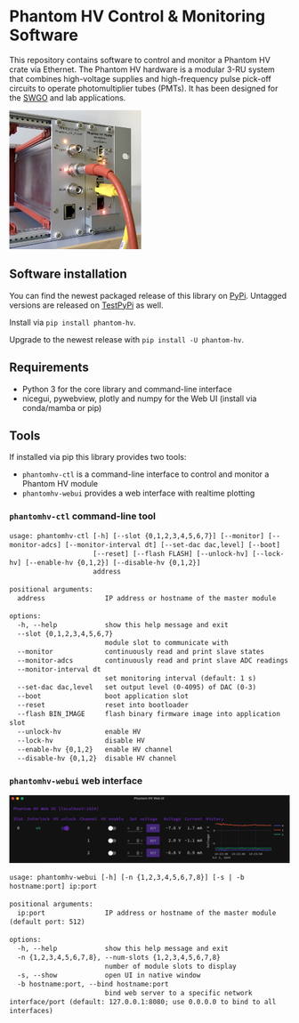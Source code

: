 # Phantom HV Control & Monitoring Software

This repository contains software to control and monitor a Phantom HV crate via
Ethernet. The Phantom HV hardware is a modular 3-RU system that combines
high-voltage supplies and high-frequency pulse pick-off circuits to operate
photomultiplier tubes (PMTs). It has been designed for the
[SWGO](https://www.swgo.org/) and lab applications.

<img alt="Phantom HV crate equipped with one master and one slave module."
     src="https://github.com/fwerner/phantom-hv/blob/main/phantom-hv-crate.jpg?raw=true"
     height="250px">

## Software installation

You can find the newest packaged release of this library on
[PyPi](https://pypi.org/project/phantom-hv/). Untagged versions
are released on [TestPyPi](https://test.pypi.org/project/phantom-hv/) as well.

Install via `pip install phantom-hv`.

Upgrade to the newest release with `pip install -U phantom-hv`.

## Requirements

- Python 3 for the core library and command-line interface
- nicegui, pywebview, plotly and numpy for the Web UI (install via conda/mamba
  or pip)

## Tools

If installed via pip this library provides two tools:

- `phantomhv-ctl` is a command-line interface to control and monitor a Phantom
  HV module
- `phantomhv-webui` provides a web interface with realtime plotting

### `phantomhv-ctl` command-line tool

```
usage: phantomhv-ctl [-h] [--slot {0,1,2,3,4,5,6,7}] [--monitor] [--monitor-adcs] [--monitor-interval dt] [--set-dac dac,level] [--boot]
                     [--reset] [--flash FLASH] [--unlock-hv] [--lock-hv] [--enable-hv {0,1,2}] [--disable-hv {0,1,2}]
                     address

positional arguments:
  address               IP address or hostname of the master module

options:
  -h, --help            show this help message and exit
  --slot {0,1,2,3,4,5,6,7}
                        module slot to communicate with
  --monitor             continuously read and print slave states
  --monitor-adcs        continuously read and print slave ADC readings
  --monitor-interval dt
                        set monitoring interval (default: 1 s)
  --set-dac dac,level   set output level (0-4095) of DAC (0-3)
  --boot                boot application slot
  --reset               reset into bootloader
  --flash BIN_IMAGE     flash binary firmware image into application slot
  --unlock-hv           enable HV
  --lock-hv             disable HV
  --enable-hv {0,1,2}   enable HV channel
  --disable-hv {0,1,2}  disable HV channel
```

### `phantomhv-webui` web interface

<img alt="Screen recording of the Phantom HV Web UI being run in native mode."
     src="https://github.com/fwerner/phantom-hv/blob/main/webui-recording.gif?raw=true">

```
usage: phantomhv-webui [-h] [-n {1,2,3,4,5,6,7,8}] [-s | -b hostname:port] ip:port

positional arguments:
  ip:port               IP address or hostname of the master module (default port: 512)

options:
  -h, --help            show this help message and exit
  -n {1,2,3,4,5,6,7,8}, --num-slots {1,2,3,4,5,6,7,8}
                        number of module slots to display
  -s, --show            open UI in native window
  -b hostname:port, --bind hostname:port
                        bind web server to a specific network interface/port (default: 127.0.0.1:8080; use 0.0.0.0 to bind to all interfaces)
```
